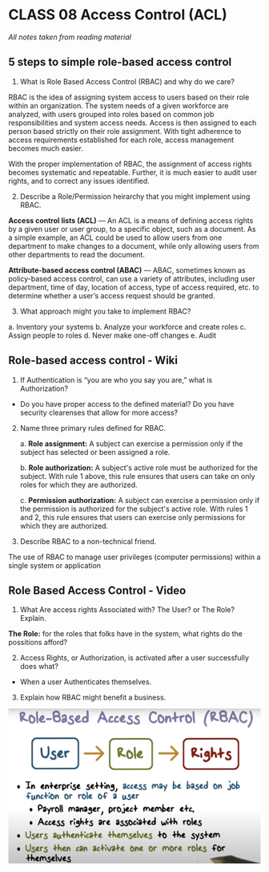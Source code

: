# CLASS 08 Access Control (ACL)

*All notes taken from reading material*

## 5 steps to simple role-based access control

1. What is Role Based Access Control (RBAC) and why do we care?

RBAC is the idea of assigning system access to users based on their role within an organization. The system needs of a given workforce are analyzed, with users grouped into roles based on common job responsibilities and system access needs. Access is then assigned to each person based strictly on their role assignment. With tight adherence to access requirements established for each role, access management becomes much easier.

With the proper implementation of RBAC, the assignment of access rights becomes systematic and repeatable. Further, it is much easier to audit user rights, and to correct any issues identified.

2. Describe a Role/Permission heirarchy that you might implement using RBAC.

**Access control lists (ACL)** — An ACL is a means of defining access rights by a given user or user group, to a specific object, such as a document.  As a simple example, an ACL could be used to allow users from one department to make changes to a document, while only allowing users from other departments to read the document.

**Attribute-based access control (ABAC)** — ABAC, sometimes known as policy-based access control, can use a variety of attributes, including user department, time of day, location of access, type of access required, etc. to determine whether a user’s access request should be granted.

3. What approach might you take to implement RBAC?

a. Inventory your systems
b. Analyze your workforce and create roles
c. Assign people to roles
d. Never make one-off changes
e. Audit

## Role-based access control - Wiki

1. If Authentication is “you are who you say you are,” what is Authorization?

- Do you have proper access to the defined material? Do you have security clearenses that allow for more access?

2. Name three primary rules defined for RBAC.

    a. **Role assignment:** A subject can exercise a permission only if the subject has selected or been assigned a role.

    b. **Role authorization:** A subject's active role must be authorized for the subject. With rule 1 above, this rule ensures that users can take on only roles for which they are authorized.

    c. **Permission authorization:** A subject can exercise a permission only if the permission is authorized for the subject's active role. With rules 1 and 2, this rule ensures that users can exercise only permissions for which they are authorized.

3. Describe RBAC to a non-technical friend.

The use of RBAC to manage user privileges (computer permissions) within a single system or application

## Role Based Access Control - Video

1. What Are access rights Associated with? The User? or The Role? Explain.

**The Role:** for the roles that folks have in the system, what rights do the possitions afford? 

2. Access Rights, or Authorization, is activated after a user successfully does what?

* When a user Authenticates themselves. 

3. Explain how RBAC might benefit a business.

![img](/assets/401-imgs/rbac.png)

